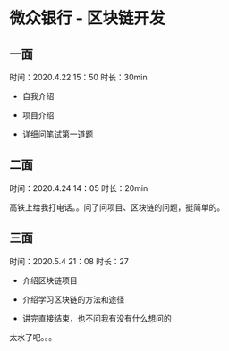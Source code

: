 # 微众银行 - 区块链开发

## 一面

时间：2020.4.22 15：50 时长：30min

- 自我介绍

- 项目介绍

- 详细问笔试第一道题

## 二面

时间：2020.4.24 14：05 时长：20min

高铁上给我打电话。。问了问项目、区块链的问题，挺简单的。

## 三面

时间：2020.5.4 21：08 时长：27

- 介绍区块链项目

- 介绍学习区块链的方法和途径

- 讲完直接结束，也不问我有没有什么想问的

太水了吧。。。

